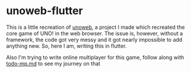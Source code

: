 # unoweb-flutter
This is a little recreation of [unoweb](https://github.com/paytontech/unoweb), a project I made which recreated the core game of UNO! in the web browser. The issue is, however, without a framework, the code got very messy and it got nearly impossible to add anything new. So, here I am, writing this in flutter.


Also I'm trying to write online multiplayer for this game, follow along with [todo-mp.md](https://github.com/paytontech/unoweb_flutter/blob/main/todo-mp.md) to see my journey on that
